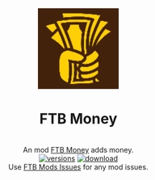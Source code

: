 <div align="center">
	<img src="src/main/resources/assets/ftbmoney/textures/logo.png" alt="ftb-money-logo" width="160"/>
	<h1>FTB Money</h1>
	<br>An mod <a href="https://www.curseforge.com/minecraft/mc-mods/ftb-money-forge">FTB Money</a> adds money.
	<br/>
	<a href="https://www.curseforge.com/minecraft/mc-mods/ftb-money-forge"><img src="http://cf.way2muchnoise.eu/versions/306283.svg" alt="versions"/></a>
    <a href="https://www.curseforge.com/minecraft/mc-mods/ftb-money-forge"><img src="https://cf.way2muchnoise.eu/306283.svg" alt="download"/></a>
    <a/>
<br> Use <a href="https://github.com/FTBTeam/FTB-Mods-Issues">FTB Mods Issues</a> for any mod issues.<br/>
</div>
